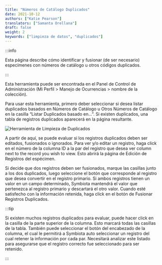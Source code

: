 ```yaml
---
title: "Números de Catálogo Duplicados"
date: 2021-10-12
authors: ["Katie Pearson"]
translators: ["Samanta Orellana"]
draft: false
weight: 2
keywords: ["limpieza de datos", "duplicados"]
---
```


:::info

Esta página describe cómo identificar y fusionar (de ser necesario) especímenes con números de catálogo u otros códigos duplicados.

:::

Esta herramienta puede ser encontrada en el Panel de Control de Administración (Mi Perfil > Manejo de Ocurrencias > nombre de la colección).

Para usar esta herramienta, primero deber seleccionar si desea listar duplicados basados en Números de Catálogo u Otros Números de Catálogo en la casilla “Listar Duplicados basado en...”. Si existen duplicados, una tabla de registros duplicados aparecerá en la página resultante.

![Herramienta de Limpieza de Duplicados](/img/dupecatnums.png)

A partir de aquí, se puede evaluar si los registros duplicados deben ser editados, fusionados o ignorados. Para ver y/o editar un registro, haga click en el número de la columna ID a la par del registro que desea ver column next to the record you wish to view. Esto abrirá la página de Edición de Registros del espécimen.

Si decide que dos registros deben ser fusionados, marque las casillas junto a los dos duplicados, luego seleccione el botón que corresponde al registro que desea convertir en el registro primario. Si ambos registros tienen un valor en un campo determinado, Symbiota mantendrá el valor que pertenezca al registro primario y descartará el otro valor. Cuando esté satisfecho con la información retenida, haga click en el botón de Fusionar Registros Duplicados.

:::tip

Si existen muchos registros duplicados para evaluar, puede hacer click en la casilla de la parte superior de la columna. Esto marcará todas las casillas de la tabla. También puede seleccionar el botón del encabezado de la columna, el cual le permitirá a Symbiota auto seleccionar un registro del cual retener la información por cada par. Necesitará analizar este listado para asegurarse que el registro correcto fue seleccionado para ser retenido.

:::
